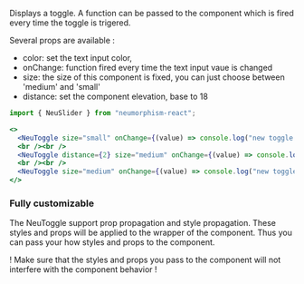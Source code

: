Displays a toggle. A function can be passed to the component which is fired every time the toggle is trigered.

Several props are available :
+ color: set the text input color,
+ onChange: function fired every time the text input vaue is changed
+ size: the size of this component is fixed, you can just choose between 'medium' and 'small'
+ distance: set the component elevation, base to 18

```jsx { "props": { "style": { "backgroundColor": "#929292", "textAlign": "center", "padding": "100px 20px" } } }
import { NeuSlider } from "neumorphism-react";

<>
  <NeuToggle size="small" onChange={(value) => console.log("new toggle value : ", value)} />
  <br /><br />
  <NeuToggle distance={2} size="medium" onChange={(value) => console.log("new toggle value : ", value)} />
  <br /><br />
  <NeuToggle size="medium" onChange={(value) => console.log("new toggle value : ", value)} />
</>
```

### Fully customizable ###

The NeuToggle support prop propagation and style propagation. These styles and props will be applied to the wrapper of the component. Thus you can pass your how styles and props to the component.

! Make sure that the styles and props you pass to the component will not interfere with the component behavior !